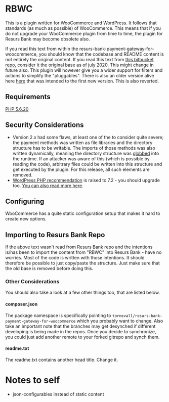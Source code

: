 # RBWC

This is a plugin written for WooCommerce and WordPress. It follows that standards (as much as possible) of WooCommerce. This means that if you do not upgrade your WooCommerce plugin from time to time, the plugin for Resurs Bank may become obsolete also.

If you read this text from within the resurs-bank-payment-gateway-for-woocommerce, you should know that the codebase and README content is not entirely the original content.
If you read this text from [this bitbucket repo](https://bitbucket.tornevall.net/projects/WWW/repos/tornevall-networks-resurs-bank-payment-gateway-for-woocommerce), consider it the original base as of july 2020. This might change in future also.
This plugin will however give you a wider support for filters and actions to simplify the "pluggables". There is also an older version alive here [here](https://bitbucket.tornevall.net/projects/WWW/repos/tornevall-networks-resurs-bank-payment-gateway-for-woocommerce/browse/init.php?at=refs%2Fheads%2Fobsolete%2Fv1-old) that was intended to the first new version. This is also reverted.
 
## Requirements

[PHP 5.6.20](https://wordpress.org/news/2019/04/minimum-php-version-update/)

## Security Considerations

* Version 2.x had some flaws, at least one of the to consider quite severe; the payment methods was written as file libraries and the directory structure has to be writable. The imports of those methods was also written dynamically, meaning the directory structure was [globbed](https://www.php.net/manual/en/function.glob.php) into the runtime. If an attacker was aware of this (which is possible by reading the code), arbitrary files could be written into this structure and get executed by the plugin. For this release, all such elements are removed.
* [WordPress PHP recommendation](https://meta.trac.wordpress.org/ticket/5257) is raised to 7.2 - you should upgrade too. [You can also read more here](https://wpastra.com/changing-wordpress-php-version/).

## Configuring

WooCommerce has a quite static configuration setup that makes it hard to create new options.

## Importing to Resurs Bank Repo

If the above text wasn't read from Resurs Bank repo and the intentions is/has been to import the content from "RBWC" into Resurs Bank - have no worries. Most of the code is written with those intentions. It should therefore be possible to just copy/paste the structure. Just make sure that the old base is removed before doing this.

### Other Considerations

You should also take a look at a few other things too, that are listed below.
 
#### composer.json
 
The package namespace is specifically pointing to  `tornevall/resurs-bank-payment-gateway-for-woocommerce` which you probably want to change. Also take an important note that the branches may get desynched if different developing is being made in the repos. Once you decide to synchronize, you could just add another remote to your forked gitrepo and synch them.

#### readme.txt

The readme.txt contains another head title. Change it.


# Notes to self

* json-configurables instead of static content
